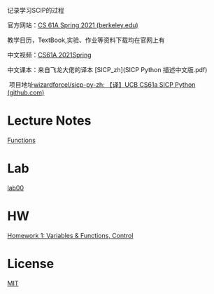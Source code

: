 记录学习SCIP的过程

官方网站：[CS 61A Spring 2021 (berkeley.edu)](https://inst.eecs.berkeley.edu/~cs61a/sp21/)

教学日历，TextBook,实验、作业等资料下载均在官网上有

中文视频：[CS61A 2021Spring](https://www.bilibili.com/video/BV1v64y1Q78o?p=1&vd_source=df6d13d2503b6b933df6c019227194aa)

中文课本：来自飞龙大佬的译本  [SICP_zh](SICP Python 描述中文版.pdf)

​						项目地址[wizardforcel/sicp-py-zh: 【译】UCB CS61a SICP Python (github.com)](https://github.com/wizardforcel/sicp-py-zh)

# Lecture Notes

[Functions](Notes/Functions.md)



# Lab

[lab00](labs/lab00/lab00.md)





# HW

[Homework 1: Variables & Functions, Control](hw/hw01/hw01.py)



# License

[MIT](LICENSE)



